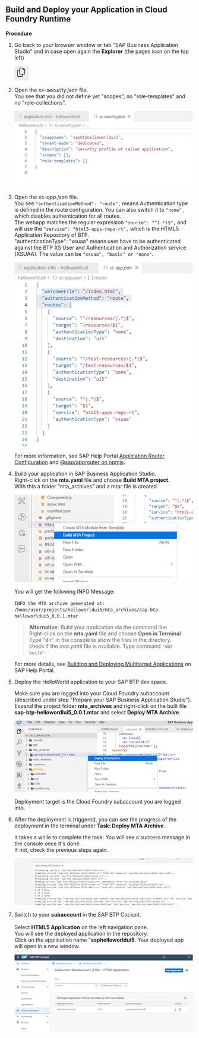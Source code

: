 ## Build and Deploy your Application in Cloud Foundry Runtime

**Procedure**

1. Go back to your browser window or tab "SAP Business Application Studio" and in case open again the **Explorer** (the pages icon on the top left)&nbsp;
  
     ![](images/bad1_explorer.png)

2. Open the <em>xs-security.json</em> file. <br />
   You see that you did not define yet "scopes", no "role-templates" and no "role-collections". <br>
  
     ![](images/bad2_securityjson.png)



3. Open the <em>xs-app.json</em> file. <br />
   You see `"authenticationMethod": "route",` means Authentication type is defined in the route configuration. You can also switch it to `"none"` , which disables authentication for all routes. <br>
   The webapp matches the regular expression `"source": "^(.*)$",` and will use the `"service": "html5-apps-repo-rt",` which is the HTML5 Application Repository of BTP. <br>
   "authenticationType": "xsuaa" means user have to be authenticated against the BTP XS User and Authentication and Authorization service (XSUAA). The value can be `"xsuaa", "basic" or "none"`. 
  
     ![](images/bad2_xsappjson.png)
     

   For more information, see SAP Help Portal [Application Router Configuration](https://help.sap.com/docs/SAP_HANA_PLATFORM/4505d0bdaf4948449b7f7379d24d0f0d/5f77e58ec01b46f6b64ee1e2afe3ead7.html) and [@sap/approuter on npmjs](https://www.npmjs.com/package/@sap/approuter).


 
4. Build your application in SAP Business Application Studio. <br>
    Right-click on the **mta.yaml** file and choose **Build MTA project**. <br>
    With this a folder "mta_archives" and a mtar file is created.

    ![](images/bad3_buildmta.png)

    You will get the following INFO Message:

    ``INFO the MTA archive generated at: /home/user/projects/helloworldui5/mta_archives/sap-btp-helloworldui5_0.0.1.mtar``
  
    > **Alternative**: Build your application via the command line <br>
    > Right-click on the <strong>mta.yaml</strong> file and choose <strong>Open in Terminal</strong>
    > Type "dir" in the console to show the files in the directory. <br>
    > check if the <em>mta.yaml</em> file is available. Type command ``'mbt build'``.

    For more details, see [Building and Deploying Multitarget Applications](https://help.sap.com/docs/SAP%20Business%20Application%20Studio/9d1db9835307451daa8c930fbd9ab264/97ef204c568c4496917139cee61224a6.html?locale=en-US) on SAP Help Portal. <br>

5. Deploy the HelloWorld application to your SAP BTP dev space. 

    Make sure you are logged into your Cloud Foundry subaccount (described under step "Prepare your SAP Business Application Studio"). <br>
    Expand the project folder **mta_archives** and right-click on the built file **sap-btp-hellowordlui5_0.0.1.mtar** and select **Deploy MTA Archive**.
  
    ![](images/bad4_deploymta.png)  

    Deployment target is the Cloud Foundry subaccount you are logged into.<br>
    
    
6. After the deployment is triggered, you can see the progress of the deployment in the terminal under **Task: Deploy MTA Archive**. 

    It takes a while to complete the task. You will see a success message in the console once it's done. <br />
    If not, check the previous steps again.<br />
  
    ![](images/bad5_terminal.png)

  
7. Switch to your **subaccount </strong>in the SAP BTP Cockpit**. <br>   
   Select **HTML5 Application** on the left navigation pane.  <br>
   You will see the deployed application in the repository. <br>
   Click on the application name "**saphelloworldui5**. Your deployed app will open in a new window.

   ![](images/bad5_html5.png)





